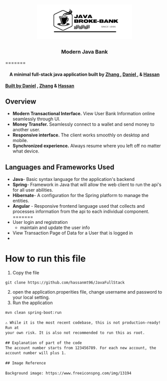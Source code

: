 <h1 align="center">
	<img
		width="300"
		alt="Java Bank"
		src="./img/java-broke-bank-banner.svg">
</h1>


<h3 align="center">
	Modern Java Bank 
</h3>
=======
<h4 align="center">A minimal full-stack java application built by 
<a href="http://electron.atom.io" target="_blank">Zhang
</a>,
<a href="http://electron.atom.io" target="_blank">Daniel
</a>, &
<a href="http://electron.atom.io" target="_blank">Hassan</h4


<p align="center">
	<strong>
    Built by
		<a href="https://github.com/darvcode">Daniel</a>
		,
		<a href="https://github.com/dntyfate">Zhang</a>
		&
		<a href="https://github.com/hassanmt96">Hassan</a>
	</strong>
</p>

## Overview

- **Modern Transactional Interface.** View User Bank Information online seamlessly through UI.
- **Money Transfer.** Seamlessly connect to a wallet and send money to another user.
- **Responsive interface.** The client works smoothly on desktop and mobile.
- **Synchronized experience.** Always resume where you left off no matter what device.

## Languages and Frameworks Used


- **Java**- Basic syntax language for the application's backend
- **Spring**- Framework in Java that will allow the web client to run the api's for all user abilities.
- **Hibernate**- A configuration for the Spring platform to manage the entities.
- **Angular** - Responsive frontend language used that collects and processes information from the api to each individual component.
=======
- User login and registration
  - maintain and update the user info
- View Transaction Page of Data for a User that is logged in
- 

# How to run this file
1. Copy the file
```
git clone https://github.com/hassanmt96/JavaFullStack
```
2. open the application.properities file, change username and password to your local setting.
3. Run the application
```
mvn clean spring-boot:run

⚠️ While it is the most recent codebase, this is not production-ready! Run at
your own risk. It is also not recommended to run this as root.

## Explanation of part of the code
The account number starts from 123456789. For each new account, the account number will plus 1.

## Image Reference

Background image: https://www.freeiconspng.com/img/13194
